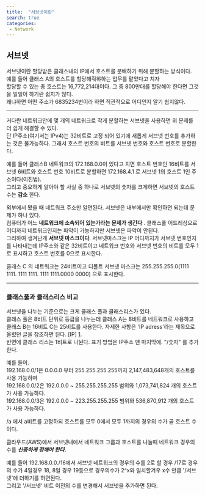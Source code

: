 ```yaml
---
title:  "서브넷이란"
search: true
categories: 
 - Network
---
```




## 서브넷

서브넷이란 할당받은 클래스내의 IP에서 호스트를 분배하기 위해 분할하는 방식이다.  
예를 들어 클래스 A의 호스트를 할당해줘햐하는 업무를 맡았다고 치자   
할당할 수 있는 총 호스트는 16,772,214대이다. 그 중 800만대를 할당해야 한다면 그것을 일일이 하기란 쉽지가 않다.  
왜냐하면 어떤 주소가 6835234번이라 하면 직관적으로 어디인지 알기 쉽지않다.  

***
커다란 네트워크안에 몇 개의 네트워크로 작게 분할하는 서브넷을 사용하면 위 문제를 더 쉽게 해결할 수 있다.  
단 IP주소(여기서는 IPv4)는 32비트로 고정 되어 있기에 새롭게 서브넷 번호를 추가하는 것은 불가능하다. 그래서 호스트 번호의 비트를 서브넷 번호와 호스트 번호로 분할한다.   

예를 들어 클래스B 네트워크의 172.168.0.0이 있다고 치면 호스트 번호인 16비트를 서브넷 6비트와 호스트 번호 10비트로 분할하면 172.168.4.1 로 서브넷 1의 호스트 1인 주소이다(이진법).  
그리고 중요하게 알아야 할 사실 중 하나로 서브넷의 숫자를 크게하면 서브넷의 호스트수는 **감소** 한다.  

외부에서 봤을 때 네트워크 주소만 알면된다. 서브넷은 내부에서만 확인하면 되는데 문제가 하나 있다.  
컴퓨터가 어느 **네트워크에 소속되어 있는가라는 문제가 생긴다** . 클래스풀 어드레싱으로 어디까지 네트워크인지는 파악이 가능하지만 서브넷은 파악이 안된다.  
그리하여 생겨난게 **서브넷 마스크이다**. 서브넷마스크는 IP 어디까지가 서브넷 번호인지를 나타내는데 IP주소와 같은 32비트이고 네트워크 번호와 서브넷 번호의 비트를 모두 1로 표시하고 호스트 번호를 0으로 표시한다.  

클래스 C 의 네트워크는 24비트이고 디폴트 서브넷 마스크는 255.255.255.0(1111 1111. 1111 1111. 1111 1111.0000 0000) 으로 표시한다.  

***
### 클래스풀과 클래스리스 비교

서브넷을 나누는 기준으로는 크게 클래스 풀과 클래스리스가 있다.  
클래스 풀은 8비트 단위로 등급을 나누는데 클래스 A는 8비트를 네트워크로 사용하고 클래스 B는 16비트 C는 25비트를 사용한다. 자세한 사항은 'IP adress'라는 제목으로 올렸던 글을 참조하면 된다. [IP] [1].  
반면에 클래스 리스는 1비트로 나뉜다. 표기 방법은 IP주소 맨 마지막에. "/숫자" 를 추가한다.  

예를 들어.  
192.168.0.0/1은 0.0.0.0 부터 255.255.255.255까지 2,147,483,648개의 호스트를 사용 가능하며  
192.168.0.0/2은 192.0.0.0 ~ 255.255.255.255 범위와 1,073,741,824 개의 호스트가 사용 가능하다.  
192.168.0.0/3은 192.0.0.0 ~ 223.255.255.255 범위와 536,870,912 개의 호스트가 사용 가능하다.  

/a 에서 a비트를 고정하되 호스트를 모두 0에서 모두 1까지의 경우의 수가 곧 호스트 수이다.  



클라우드(AWS)에서 서브넷내에서 네트워크 그룹과 호스트를 나눌때 네트워크 경우의 수를 ***신중하게 정해야 한다.***  

예를 들어 192.168.0.0./16에서 서브넷 네트워크의 경우의 수를 2로 할 경우 /17로 경우의 수가 4일경우 18, 8일 경우 19등으로 경우의수가 2^x와 일치할겨우 x수 만큼 '/서브넷'에 더하기를 하면된다.   
그리고 '/서브넷' 비트 이전의 수를 변경해서 서브넷을 추가하면 된다.  



 

[1]: https://myeongjang.github.io/network/IP